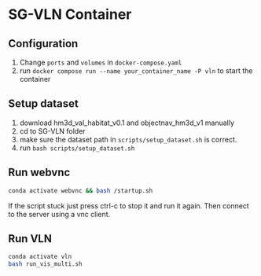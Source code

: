 # SG-VLN Container

## Configuration
1. Change `ports` and `volumes` in `docker-compose.yaml`
2. run `docker compose run --name your_container_name -P vln` to start the container

## Setup dataset
1. download hm3d_val_habitat_v0.1 and objectnav_hm3d_v1 manually
2. cd to SG-VLN folder
3. make sure the dataset path in `scripts/setup_dataset.sh` is correct.
4. run `bash scripts/setup_dataset.sh`

## Run webvnc
```bash
conda activate webvnc && bash /startup.sh
```
If the script stuck just press ctrl-c to stop it and run it again. Then connect to the server using a vnc client.

## Run VLN
```bash
conda activate vln
bash run_vis_multi.sh
```